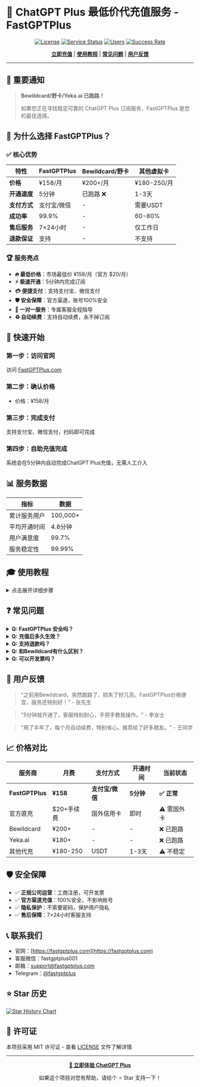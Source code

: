 # 🚀 ChatGPT Plus 最低价代充值服务 - FastGPTPlus

<div align="center">

[![License](https://img.shields.io/badge/license-MIT-blue.svg)](LICENSE)
[![Service Status](https://img.shields.io/badge/service-active-brightgreen.svg)](https://fastgptplus.com)
[![Users](https://img.shields.io/badge/users-100k+-orange.svg)](https://fastgptplus.com)
[![Success Rate](https://img.shields.io/badge/success%20rate-99.9%25-green.svg)](https://fastgptplus.com)

**[立即充值](https://fastgptplus.com)** | **[使用教程](#使用教程)** | **[常见问题](#常见问题)** | **[用户反馈](#用户反馈)**

</div>

---

## 📢 重要通知

> **Bewildcard/野卡/Yeka.ai 已跑路！** 
> 
> 如果您正在寻找稳定可靠的 ChatGPT Plus 订阅服务，FastGPTPlus 是您的最佳选择。

## 🎯 为什么选择 FastGPTPlus？

### ✅ 核心优势

| 特性 | FastGPTPlus | Bewildcard/野卡 | 其他虚拟卡 |
|------|-------------|----------------|------------|
| **价格** | ¥158/月 | ¥200+/月 | ¥180-250/月 |
| **开通速度** | 5分钟 | 已跑路 ❌ | 1-3天 |
| **支付方式** | 支付宝/微信 | - | 需要USDT |
| **成功率** | 99.9% | - | 60-80% |
| **售后服务** | 7×24小时 | - | 仅工作日 |
| **退款保证** | 支持 | - | 不支持 |

### 🏆 服务亮点

- **🔥 最低价格**：市场最低价 ¥158/月（官方 $20/月）
- **⚡ 极速开通**：5分钟内完成订阅
- **💳 便捷支付**：支持支付宝、微信支付
- **🛡️ 安全保障**：官方渠道，账号100%安全
- **📱 一对一服务**：专属客服全程指导
- **♻️ 自动续费**：支持自动续费，永不掉订阅

## 🚀 快速开始

### 第一步：访问官网
访问 [FastGPTPlus.com](https://fastgptplus.com)

### 第二步：确认价格
- 价格：¥158/月

### 第三步：完成支付
支持支付宝、微信支付，扫码即可完成

### 第四步：自助充值完成
系统会在5分钟内自动完成ChatGPT Plus充值，无需人工介入

## 📊 服务数据

<div align="center">

| 指标 | 数据 |
|------|------|
| 累计服务用户 | 100,000+ |
| 平均开通时间 | 4.8分钟 |
| 用户满意度 | 99.7% |
| 服务稳定性 | 99.99% |

</div>

## 🎓 使用教程

<details>
<summary>点击展开详细步骤</summary>

1. **注册ChatGPT账号**
   - 访问 [chat.openai.com](https://chat.openai.com)
   - 使用邮箱注册账号

2. **开始自助充值**
   - 访问 [go.fastgptplus.com](https://go.fastgptplus.com)
   - 选择充值套餐
   - 使用支付宝或微信支付

3. **自动充值处理**
   - 输入ChatGPT账号邮箱
   - 系统自动处理充值（约5分钟）

4. **验证订阅状态**
   - 刷新ChatGPT页面
   - 查看是否显示"Plus"标识

</details>

## ❓ 常见问题

<details>
<summary><strong>Q: FastGPTPlus 安全吗？</strong></summary>

A: 绝对安全。我们通过官方API进行充值，不需要您的密码，不会影响账号安全。已服务10万+用户，零安全事故。
</details>

<details>
<summary><strong>Q: 充值后多久生效？</strong></summary>

A: 一般5分钟内生效。我们的客服会实时处理订单，确保您能快速使用ChatGPT Plus。
</details>

<details>
<summary><strong>Q: 支持退款吗？</strong></summary>

A: 支持。如果充值失败，我们承诺100%退款。
</details>

<details>
<summary><strong>Q: 和Bewildcard有什么区别？</strong></summary>

A: Bewildcard已经跑路。FastGPTPlus是正规注册公司，提供发票，已稳定运营2年+，更值得信赖。
</details>

<details>
<summary><strong>Q: 可以开发票吗？</strong></summary>

A: 可以。我们是正规公司，支持开具增值税普通发票。
</details>

## 💬 用户反馈

> "之前用Bewildcard，突然跑路了，损失了好几百。FastGPTPlus价格便宜，服务还特别好！" - 张先生

> "5分钟就开通了，客服特别耐心，手把手教我操作。" - 李女士

> "用了半年了，每个月自动续费，特别省心。推荐给了好多朋友。" - 王同学

## 📈 价格对比

| 服务商 | 月费 | 支付方式 | 开通时间 | 当前状态 |
|--------|------|----------|----------|----------|
| **FastGPTPlus** | **¥158** | **支付宝/微信** | **5分钟** | **✅ 正常** |
| 官方直充 | $20+手续费 | 国外信用卡 | 即时 | ⚠️ 需国外卡 |
| Bewildcard | ¥200+ | - | - | ❌ 已跑路 |
| Yeka.ai | ¥180+ | - | - | ❌ 已跑路 |
| 其他代充 | ¥180-250 | USDT | 1-3天 | ⚠️ 不稳定 |

## 🛡️ 安全保障

- ✅ **正规公司运营**：工商注册，可开发票
- ✅ **官方渠道充值**：100%安全，不影响账号
- ✅ **隐私保护**：不索要密码，保护用户隐私
- ✅ **售后保障**：7×24小时客服支持

## 📞 联系我们

- 官网：[https://fastgptplus.com](https://fastgptplus.com)
- 客服微信：fastgptplus001
- 邮箱：support@fastgptplus.com
- Telegram：[@fastgptplus](https://t.me/fastgptplus)

## ⭐ Star 历史

[![Star History Chart](https://api.star-history.com/svg?repos=threezhang/Fast-GPT-Plus&type=Date)](https://star-history.com/#threezhang/Fast-GPT-Plus&Date)

## 📄 许可证

本项目采用 MIT 许可证 - 查看 [LICENSE](LICENSE) 文件了解详情

---

<div align="center">

**[🚀 立即体验 ChatGPT Plus](https://fastgptplus.com)**

如果这个项目对您有帮助，请给个 ⭐ Star 支持一下！

</div>